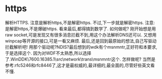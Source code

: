 # https
解析HTTPS.
注意是解析https,不是解密https.
不过,下一步就是解密https.
注意:是解密https,不是爆破https.
看来最后,都得搞到数学了.
如何做呢?
刚开始想是用raw socket,可是发现又有很多消息拦截不到,用这个办法解析DNS还可以.
又想用winpcap等开源的接口,可是一看又麻烦.
最后,还是回到最原始的想法,自己写驱动拦截解析吧!
用那个驱动呢?NDIS?最后想到的wdk有个msnmntr,正好符和本要求,于是选择这个. 因为对WDF不太熟悉,所以选择了.WinDDK\7600.16385.1\src\network\trans\msnmntr这个.
怎样做呢?
当然是参考:rfc5246和rfc8446了,这才是最权威的,最详细的,最全面的,尽管好些英文看不懂.
